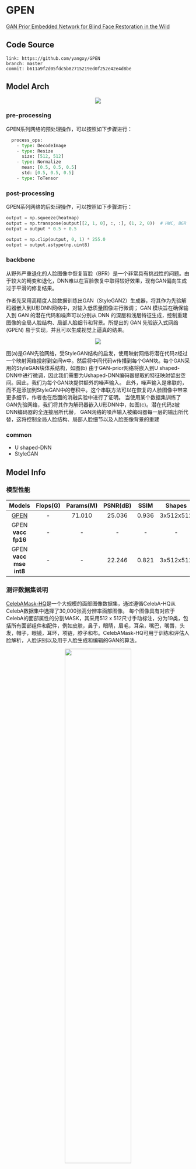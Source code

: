 
# GPEN

[GAN Prior Embedded Network for Blind Face Restoration in the Wild](https://arxiv.org/abs/2105.06070)

## Code Source
```
link: https://github.com/yangxy/GPEN
branch: master
commit: b611a9f2d05fdc5b82715219ed0f252e42e4d8be
```

## Model Arch

<div align=center><img src="../../../images/cv/super_resolution/gpen/arch.png"></div>

### pre-processing

GPEN系列网络的预处理操作，可以按照如下步骤进行：

```python
  process_ops:
    - type: DecodeImage
    - type: Resize
      size: [512, 512]
    - type: Normalize
      mean: [0.5, 0.5, 0.5]
      std: [0.5, 0.5, 0.5]
    - type: ToTensor
```

### post-processing

GPEN系列网络的后处理操作，可以按照如下步骤进行：
```python
output = np.squeeze(heatmap)
output = np.transpose(output[[2, 1, 0], :, :], (1, 2, 0))  # HWC, BGR
output = output * 0.5 + 0.5

output = np.clip(output, 0, 1) * 255.0
output = output.astype(np.uint8)
```

### backbone

从野外严重退化的人脸图像中恢复盲脸（BFR）是一个非常具有挑战性的问题。由于较大的畸变和退化，DNN难以在盲脸恢复中取得较好效果，现有GAN偏向生成过于平滑的修复结果。

作者先采用高精度人脸数据训练出GAN（StyleGAN2）生成器，将其作为先验解码器嵌入到U形DNN网络中，对输入低质量图像进行微调；
GAN 模块旨在确保输入到 GAN 的潜在代码和噪声可以分别从 DNN 的深层和浅层特征生成，控制重建图像的全局人脸结构、局部人脸细节和背景。所提出的 GAN 先验嵌入式网络 (GPEN) 易于实现，并且可以生成视觉上逼真的结果。

<div align=center><img src="../../../images/cv/super_resolution/gpen/gpen.png"></div>

图(a)是GAN先验网络，受StyleGAN结构的启发，使用映射网络将潜在代码z经过一个映射网络投射到空间w中。然后将中间代码w传播到每个GAN块。每个GAN采用的StyleGAN块体系结构，如图(b)
由于GAN-prior网络将嵌入到U shaped-DNN中进行微调，因此我们需要为Ushaped-DNN编码器提取的特征映射留出空间。因此，我们为每个GAN块提供额外的噪声输入。
此外，噪声输入是串联的，而不是添加到StyleGAN中的卷积中。这个串联方法可以在恢复的人脸图像中带来更多细节，作者也在后面的消融实验中进行了证明。
当使用某个数据集训练了GAN先验网络，我们将其作为解码器嵌入U形DNN中，如图(c)。潜在代码z被DNN编码器的全连接层所代替， GAN网络的噪声输入被编码器每一层的输出所代替，这将控制全局人脸结构、局部人脸细节以及人脸图像背景的重建


### common

- U shaped-DNN
- StyleGAN

## Model Info

### 模型性能

| Models  | Flops(G) | Params(M) | PSNR(dB) | SSIM | Shapes |
| :---: | :--: | :--: | :---: | :----: | :--------: |
| [GPEN](https://github.com/yangxy/GPEN) |  -  |  71.010  | 25.036  | 0.936 |  3x512x512  |
| GPEN **vacc fp16** |  -  |  -  |  - | - |  -  |
| GPEN **vacc mse int8** |  -  |  -  |  22.246 |  0.821 |  3x512x512  |


### 测评数据集说明

[CelebAMask-HQ](https://github.com/switchablenorms/CelebAMask-HQ)是一个大规模的面部图像数据集，通过遵循CelebA-HQ从CelebA数据集中选择了30,000张高分辨率面部图像。 每个图像具有对应于CelebA的面部属性的分割MASK，其采用512 x 512尺寸手动标注，分为19类，包括所有面部组件和配件，例如皮肤，鼻子，眼睛，眉毛，耳朵，嘴巴，嘴唇，头发，帽子，眼镜，耳环，项链，脖子和布。CelebAMask-HQ可用于训练和评估人脸解析，人脸识别以及用于人脸生成和编辑的GAN的算法。

<div  align="center">
<img src="../../../images/dataset/celebamask-hq.png" width="60%" height="60%">
</div>

### 指标说明
- 峰值信噪比(Peak Signal-to-Noise Ratio, PSNR)，PSNR是信号的最大功率和信号噪声功率之比，测量重构图像的质量，通常以分贝（dB）来表示。PSNR指标越高，说明图像质量越好
- 结构相似性评价(Structure Similarity Index, SSIM)，SSIM是衡量两幅图像相似度的指标，其取值范围为[0,1]，SSIM的值越大，表示图像失真程度越小，说明图像质量越好
- Fréchet Inception Distance，FID是衡量两个多元正态分布的距离，反映了生成图片和真实图片的距离，数据越小越好


## Build_In Deploy

### step.1 获取预训练模型
- 拉取代码至`source_code`目录下
- 将[export.py](./source_code/export.py)移动至`source_code/GPEN`目录下
- 修改[gpen_model.py#L690](https://github.com/yangxy/GPEN/blob/main/face_model/gpen_model.py#L690)，在return前添加以下代码：
    ```python
    if len(outs) == 2:
        if outs[1] is None:
            outs = outs[0]

    return outs
    ```
- 执行转换脚本，得到`onnx`和`torchscript`：
    ```python
    python super_resolution/gpen/source_code/GPEN/export.py
    ```
#### Tips
- GPEN默认会将灰度图人脸恢复成彩色图人脸，尺寸没变化

### step.2 准备数据集
- 按论文，取[CelebAMask-HQ](https://github.com/switchablenorms/CelebAMask-HQ)数据集的前1000张图像作为HQ
- 基于[hq2gray.py](./source_code/hq2gray.py)，使用将彩色高清图像转换为灰度图像
- 基于[image2npz.py](./utils/image2npz.py)，将灰度图像转为npz格式

### step.3 模型转换
1. 根据具体模型，修改编译配置
    - [official_gpen.yaml](./build_in/build/official_gpen.yaml)
    
    > - runstream推理，编译参数`backend.type: tvm_vacc`
    > - fp16精度: 编译参数`backend.dtype: fp16`
    > - int8精度: 编译参数`backend.dtype: int8`，需要配置量化数据集和预处理算子

2. 模型编译
    ```bash
    cd gpen
    mkdir workspace
    cd workspace
    vamc compile ./build_in/build/official_gpen.yaml
    ```

### step.4 模型推理
1. runstream
    - 参考：[official_vsx_inference.py](./build_in/vsx/python/official_vsx_inference.py)
    ```bash
    python ./build_in/vsx/python/official_vsx_inference.py \
        --lr_image_dir  /path/to/GPEN/hq_gray/ \
        --model_prefix_path deploy_weights/official_gpen_run_stream_fp16/mod \
        --vdsp_params_info ./build_in/vdsp_params/official-gpen-vdsp_params.json \
        --hr_image_dir /path/to/GPEN/hq \
        --save_dir ./runstream_output \
        --device 0
    ```

    ```
    # fp16
    mean psnr: 21.95145274270508, mean ssim: 0.8669498382798001

    # int8
    mean psnr: 22.29287021952575, mean ssim: 0.8196632045742404
    ```

### step.5 性能精度测试
1. 性能测试
    - 配置vdsp参数[official-gpen-vdsp_params.json](./build_in/vdsp_params/official-gpen-vdsp_params.json)，执行：
    ```bash
    vamp -m deploy_weights/official_gpen_run_stream_int8/mod \
    --vdsp_params ./build_in/vdsp_params/official-gpen-vdsp_params.json \
    -i 1 p 1 -b 1 -s [3,512,512]
    ```

2. 精度测试
    > **可选步骤**，通过vamp推理方式获得推理结果，然后解析及评估精度；与前文基于runstream脚本形式评估精度效果一致

    - 数据准备，基于[image2npz.py](./utils/image2npz.py)，将评估数据集转换为npz格式，生成对应的`datalist_npz_gray.txt`：
    ```bash
    python ./utils/image2npz.py \
        --dataset_path GPEN/hq_gray \
        --target_path GPEN/hq_gray_npz \
        --text_path datalist_npz_gray.txt
    ```

    - vamp推理得到npz结果：
    ```bash
    vamp -m deploy_weights/official_gpen_run_stream_int8/mod \
        --vdsp_params ./build_in/vdsp_params/official-gpen-vdsp_params.json \
        -i 1 p 1 -b 1 -s [3,512,512] \
        --datalist datalist_npz_gray.txt \
        --path_output npz_output
    ```

    - 解析npz结果并统计精度，参考：[vamp_eval.py](./build_in/vdsp_params/vamp_eval.py)，
    ```bash
    python ./build_in/vdsp_params/vamp_eval.py \
        --gt_dir GPEN/hq \
        --input_npz_path datalist_npz_gray.txt \
        --out_npz_dir outputs/gpen \
        --input_shape 512 512 \
        --draw_dir npz_draw_result \
        --vamp_flag
    ```

## Tips
- 当前只支持torchscript模型编译
- GPEN有多个模型，可实现人脸恢复、人脸上色等任务
- 仓库提供的face colorization模型为1024尺寸；此处实现，基于FFHQ数据集自训练的512尺寸，`facegan = FaceGAN(base_dir=".", in_size=512, out_size=512, model='GPEN', channel_multiplier=2, narrow=1,  device="cpu")`
- build参数和原GPEN(facesr)一致

